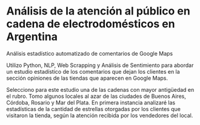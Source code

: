 # Análisis de la atención al público en cadena de electrodomésticos en Argentina
Análisis estadístico automatizado de comentarios de Google Maps 

Utilizo Python, NLP, Web Scrapping y Análisis de Sentimiento para abordar un estudio estadístico de los comentarios que dejan los clientes
en la sección opiniones de las tiendas que aparecen en Google Maps.

Selecciono para este estudio una de las cadenas con mayor antigüedad en el rubro. Tomo algunos locales al azar de las ciudades de Buenos Aires, Córdoba, Rosario y Mar del Plata.
En primera instancia analizaré las estadísticas de la cantidad de  estrellas otorgadas por los clientes que visitaron la tienda, según la atención recibida por los vendedores del local.

